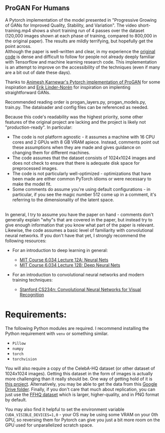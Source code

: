 ## ProGAN For Humans
A Pytorch implementation of the model presented in "Progressive Growing of GANs for Improved Quality, Stability, and Variation". The video short-training.mp4 shows a short training run of 4 passes over the dataset (120,000 images shown at each phase of training, compared to 800,000 in the original paper). The results are mildly terrifying, but hopefully get the point across.</br>
Although the paper is well-written and clear, in my experience the [original code](https://github.com/tkarras/progressive_growing_of_gans) is dense and difficult to follow for people not already deeply familiar with Tensorflow and machine learning research code. This implementation is an attempt to improve on the accessibility of the techniques (even if many are a bit out of date these days).</br>

Thanks to [Animesh Karnewar's Pytorch implementation of ProGAN](https://github.com/akanimax/pro_gan_pytorch) for some inspiration and [Erik Linder-Norén](https://github.com/eriklindernoren/PyTorch-GAN) for inspiration on implenting straightforward GANs.

Recommended reading order is progan_layers.py, progan_models.py, train.py. The dataloader and config files can be referenced as needed.

Because this code's readability was the highest priority, some other features of the original project are lacking and the project is likely not "production-ready". In particular:

* The code is not platform agnostic - it assumes a machine with 16 CPU cores and 2 GPUs with 8 GB VRAM apiece. Instead, comments point out these assumptions when they are made and gives guidance on changing them for different machines.
* The code assumes that the dataset consists of 1024x1024 images and does not check to ensure that there is adequate disk space for preprocessed images.
* The code is not particularly well-optimized - optimizations that have been made are either common PyTorch idioms or were necessary to make the model fit.
* Some comments do assume you're using default configurations - in particular, if you see the magic number 512 come up in a comment, it's referring to the dimensionality of the latent space.
</br>
In general, I try to assume you have the paper on hand - comments don't generally explain "why"s that are covered in the paper, but instead try to give enough information that you know what part of the paper is relevant. Likewise, the code assumes a basic level of familiarity with convolutional neural networks. If you don't have that yet, I strongly recommend the following resources:

* For an introduction to deep learning in general:
  * [MIT Course 6.034 Lecture 12A: Neural Nets](https://ocw.mit.edu/courses/electrical-engineering-and-computer-science/6-034-artificial-intelligence-fall-2010/lecture-videos/lecture-12a-neural-nets)
  * [MIT Course 6.034 Lecture 12B: Deep Neural Nets](https://ocw.mit.edu/courses/electrical-engineering-and-computer-science/6-034-artificial-intelligence-fall-2010/lecture-videos/lecture-12b-deep-neural-nets)

* For an introduction to convolutional neural networks and modern training techniques:
  * [Stanford CS234n: Convolutional Neural Networks for Visual Recognition](http://cs231n.stanford.edu/)

# Requirements:

The following Python modules are required. I recommend installing the Python requirement with ``venv`` or something similar.
* ``Pillow``
* ``numpy``
* ``torch``
* ``torchvision``

You will also require a copy of the CelebA-HQ dataset (or other dataset of 1024x1024 images). Getting this dataset in the form of images is actually more challenging than it really should be. One way of getting hold of it is [this project](https://github.com/willylulu/celeba-hq-modified). Alternatively, you may be able to get the data from this [Google Drive folder](https://drive.google.com/drive/folders/11Vz0fqHS2rXDb5pprgTjpD7S2BAJhi1P). Finally, if you don't care that much about replication, you can just use the [FFHQ dataset](https://github.com/NVlabs/ffhq-dataset) which is larger, higher-quality, and in PNG format by default.</br>

You may also find it helpful to set the environment variable ``CUDA_VISIBLE_DEVICES=1,0`` - your OS may be using some VRAM on your 0th GPU, so reversing them for Pytorch can give you just a bit more room on the GPU used for unparallelized scratch space.</br>
